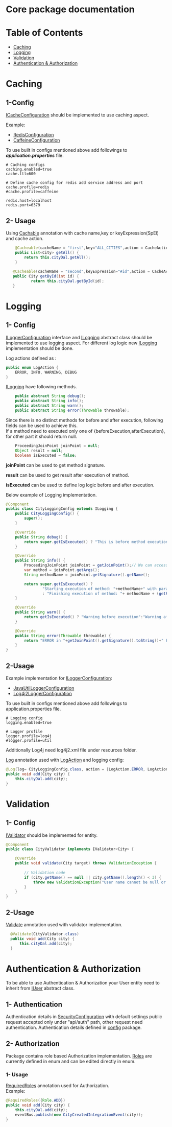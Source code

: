# Core package documentation

# Table of Contents
- [Caching](#Caching)
- [Logging](#Logging)
- [Validation](#Validation)
- [Authentication & Authorization](#Authentication&Authorization)

# Caching
## 1-Config 
[ICacheConfiguration](src/main/java/com/ts/core/caching/ICacheConfiguration.java) should be implemented to use caching aspect.

   Example:
   - [RedisConfiguration](src/main/java/com/ts/core/caching/examplecacheconfig/RedisConfiguration.java)
   - [CaffeineConfiguration](src/main/java/com/ts/core/caching/examplecacheconfig/CaffeineConfiguration.java)

To use built in configs mentioned above add followings to ***application.properties*** file.


``` properties
# Caching configs
caching.enabled=true
cache.ttl=600

# Define cache config for redis add service address and port
cache.profile=redis
#cache.profile=caffeine

redis.host=localhost
redis.port=6379

```
## 2- Usage
Using [Cachable](src/main/java/com/ts/core/caching/Cacheable.java) annotation with cache name,key or keyExpression(SpEl) and cache action.
```java
    @Cacheable(cacheName = "first",key="ALL_CITIES",action = CacheAction.READ)
    public List<City> getAll() {
        return this.cityDal.getAll();
    }
    
   @Cacheable(cacheName = "second",keyExpression="#id",action = CacheAction.READ)
   public City getById(int id) {
           return this.cityDal.getById(id);
   }
```
# Logging
## 1- Config
[ILoggerConfiguration](src/main/java/com/ts/core/logging/ILoggerConfiguration.java) interface and [ILogging](src/main/java/com/ts/core/logging/ILogging.java) abstract class should be implemented to use logging aspect.
For different log logic new [ILogging](src/main/java/com/ts/core/logging/ILogging.java) implementation should be done. 

Log actions defined as :
```java
public enum LogAction {
    ERROR, INFO, WARNING, DEBUG
}
```
[ILogging](src/main/java/com/ts/core/logging/ILogging.java) have following methods.
```java
    public abstract String debug();
    public abstract String info();
    public abstract String warn();
    public abstract String error(Throwable throwable);
```
Since there is no distinct methods for before and after execution, following fields can be used to achieve this.<br> If a method need to executed only one of {beforeExecution,afterExecution}, for other part it should return null.  
```java
    ProceedingJoinPoint joinPoint = null;
    Object result = null;
    boolean isExecuted = false;
```
**joinPoint** can be used to get method signature.

**result** can be used to get result after execution of method.

**isExecuted** can be used to define log logic before and after execution.

Below example of Logging implementation.
```java
@Component
public class CityLoggingConfig extends ILogging {
    public CityLoggingConfig() {
        super();
    }

    @Override
    public String debug() {
        return super.getIsExecuted() ? "This is before method execution":"This is after method execution";
    }

    @Override
    public String info() {
        ProceedingJoinPoint joinPoint = getJoinPoint();// We can access methods parameters with this object.
        var method = joinPoint.getArgs();
        String methodName = joinPoint.getSignature().getName();

        return super.getIsExecuted() ?
                "Starting execution of method: "+methodName+" with parameters: "+ Arrays.stream(method).map(o->o.toString()+" ").toString()
                : "Finishing execution of method: "+ methodName + (getResult()==null ? "":" with result: "+ getResult());
    }

    @Override
    public String warn() {
        return getIsExecuted() ? "Warning before execution":"Warning after execution";
    }

    @Override
    public String error(Throwable throwable) {
        return "ERROR in "+getJoinPoint().getSignature().toString()+" Exception details: "+throwable.toString();
    }
}
```
## 2-Usage
Example implementation for [ILoggerConfiguration](src/main/java/com/ts/core/logging/ILoggerConfiguration.java):<br>
   - [JavaUtilLoggerConfiguration](src/main/java/com/ts/core/logging/exampleconfigs/JavaUtilLoggerConfiguration.java)
   - [Log4j2LoggerConfiguration](src/main/java/com/ts/core/logging/exampleconfigs/Log4j2LoggerConfiguration.java)

To use built in configs mentioned above add followings to application.properties file.
```properties
# Logging config
logging.enabled=true

# Logger profile
logger.profile=log4j
#logger.profile=util

```
Additionally Log4j need log4j2.xml file under resources folder.

[Log](src/main/java/com/ts/core/logging/Log.java) annotation used with [LogAction](src/main/java/com/ts/core/logging/LogAction.java) and logging config:
```java
@Log(log= CityLoggingConfig.class, action = {LogAction.ERROR, LogAction.INFO,LogAction.DEBUG,LogAction.WARNING})
public void add(City city) {
    this.cityDal.add(city);
}
```
# Validation
## 1- Config
[IValidator](src/main/java/com/ts/core/validation/IValidator.java) should be implemented for entity.
``` Java
@Component
public class CityValidator implements IValidator<City> {

    @Override
    public void validate(City target) throws ValidationException {
       
        // Validation code
        if (city.getName() == null || city.getName().length() < 3) {
            throw new ValidationException("User name cannot be null or empty!");
        }
    }
}
``` 
## 2-Usage 
[Validate](src/main/java/com/ts/core/validation/Validate.java) annotation used with validator implementation. 

``` Java
  @Validate(CityValidator.class)
  public void add(City city) {
      this.cityDal.add(city);
  }
```
# Authentication & Authorization
To be able to use Authentication & Authorization your User entity need to inherit from [IUser](src/main/java/com/ts/core/entities/IUser.java) abstract class.
## 1- Authentication
Authentication details in [SecurityConfiguration](src/main/java/com/ts/core/security/config/SecurityConfiguration.java)
with default settings public request accepted only under "api/auth" path, other request need authentication.
Authentication details defined in [config](src/main/java/com/ts/core/security/config) package.
## 2- Authorization
Package contains role based Authorization implementation. [Roles](src/main/java/com/ts/core/security/Role.java) are currently defined in enum and can be edited directly in enum.
### 1- Usage
[RequiredRoles](src/main/java/com/ts/core/security/RequiredRoles.java) annotation used for Authorization.<br>
Example:
```java
@RequiredRoles({Role.ADD})
public void add(City city) {
    this.cityDal.add(city);
    eventBus.publish(new CityCreatedIntegrationEvent(city));
}
```

